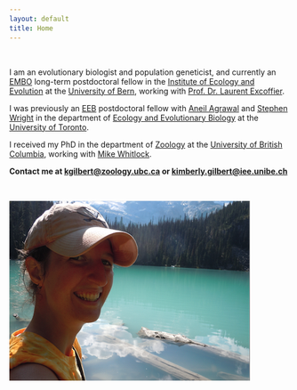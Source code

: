 ```yaml
---
layout: default
title: Home
---
```



&nbsp;


I am an evolutionary biologist and population geneticist, and currently an [EMBO](http://www.embo.org/) long-term postdoctoral fellow in the [Institute of Ecology and Evolution](http://www.iee.unibe.ch/index_eng.html) at the [University of Bern](http://www.unibe.ch/index_eng.html), working with [Prof. Dr. Laurent Excoffier](http://www.cmpg.iee.unibe.ch/about_us/team/researchers/prof_dr_excoffier_laurent/index_eng.html).

I was previously an [EEB](http://www.eeb.utoronto.ca/about-us/employment/postdocs.htm) postdoctoral fellow with [Aneil Agrawal](http://agrawal.eeb.utoronto.ca/) and [Stephen Wright](http://wright.eeb.utoronto.ca/) in the department of [Ecology and Evolutionary Biology](http://www.eeb.utoronto.ca/) at the [University of Toronto](https://www.utoronto.ca/).

I received my PhD in the department of [Zoology](http://www.zoology.ubc.ca/) at the [University of British Columbia](http://www.ubc.ca/), working with [Mike Whitlock](http://www.zoology.ubc.ca/person/whitlock).

**Contact me at kgilbert@zoology.ubc.ca or kimberly.gilbert@iee.unibe.ch**


&nbsp;





![photo](https://github.com/kjgilbert/kjgilbert.github.io/raw/master/extras/Photo.png)